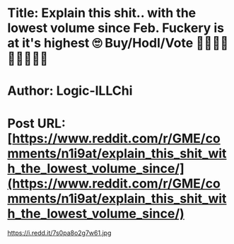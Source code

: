 # Title: Explain this shit.. with the lowest volume since Feb. Fuckery is at it's highest 🙄 Buy/Hodl/Vote 🚀🍌🚀🍌🚀🍌🚀🍌🚀
# Author: Logic-ILLChi
# Post URL: [https://www.reddit.com/r/GME/comments/n1i9at/explain_this_shit_with_the_lowest_volume_since/](https://www.reddit.com/r/GME/comments/n1i9at/explain_this_shit_with_the_lowest_volume_since/)


https://i.redd.it/7s0pa8o2g7w61.jpg